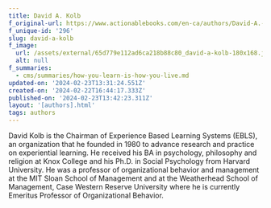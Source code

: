 ```yaml
---
title: David A. Kolb
f_original-url: https://www.actionablebooks.com/en-ca/authors/David-A.-Kolb/
f_unique-id: '296'
slug: david-a-kolb
f_image:
  url: /assets/external/65d779e112ad6ca218b88c80_david-a-kolb-180x168.jpeg
  alt: null
f_summaries:
  - cms/summaries/how-you-learn-is-how-you-live.md
updated-on: '2024-02-23T13:31:24.551Z'
created-on: '2024-02-22T16:44:17.333Z'
published-on: '2024-02-23T13:42:23.311Z'
layout: '[authors].html'
tags: authors
---
```


David Kolb is the Chairman of Experience Based Learning Systems (EBLS), an organization that he founded in 1980 to advance research and practice on experiential learning. He received his BA in psychology, philosophy and religion at Knox College and his Ph.D. in Social Psychology from Harvard University. He was a professor of organizational behavior and management at the MIT Sloan School of Management and at the Weatherhead School of Management, Case Western Reserve University where he is currently Emeritus Professor of Organizational Behavior.
